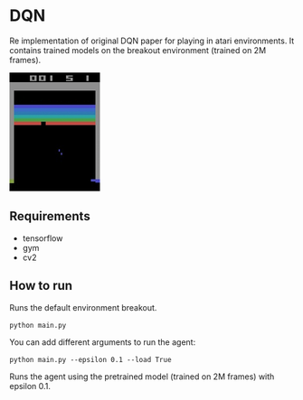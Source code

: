# DQN

Re implementation of original DQN paper for playing in atari environments. 
It contains trained models on the breakout environment (trained on 2M frames). 

![](myimage.gif)

## Requirements

- tensorflow
- gym
- cv2


## How to run

Runs the default environment breakout. 
```
python main.py 
```

You can add different arguments to run the agent:
```
python main.py --epsilon 0.1 --load True
```
Runs the agent using the pretrained model (trained on 2M frames) with epsilon 0.1. 

